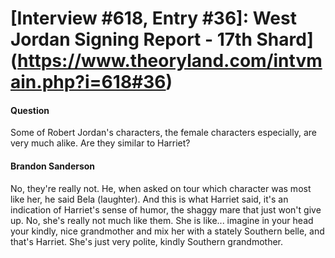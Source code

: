 # [Interview #618, Entry #36]: West Jordan Signing Report - 17th Shard](https://www.theoryland.com/intvmain.php?i=618#36)

#### Question

Some of Robert Jordan's characters, the female characters especially, are very much alike. Are they similar to Harriet?

#### Brandon Sanderson

No, they're really not. He, when asked on tour which character was most like her, he said Bela (laughter). And this is what Harriet said, it's an indication of Harriet's sense of humor, the shaggy mare that just won't give up. No, she's really not much like them. She is like... imagine in your head your kindly, nice grandmother and mix her with a stately Southern belle, and that's Harriet. She's just very polite, kindly Southern grandmother.

